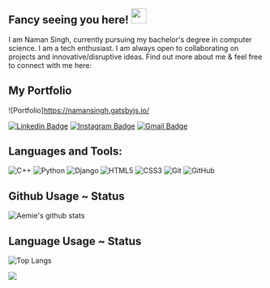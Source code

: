 ## Fancy seeing you here! <img src="https://raw.githubusercontent.com/aemmadi/aemmadi/master/wave.gif" width="30px">

I am Naman Singh, currently pursuing my bachelor's degree in computer science. I am a tech enthusiast. I am always open to collaborating on projects and innovative/disruptive ideas. Find out more about me & feel free to connect with me here:

## My Portfolio
![Portfolio]https://namansingh.gatsbyjs.io/

[![Linkedin Badge](https://img.shields.io/badge/-namansingh-blue?style=flat-square&logo=Linkedin&logoColor=white&link=https://www.linkedin.com/in/naman-singh-215b2119b/)](https://www.linkedin.com/in/naman-singh-215b2119b/)
[![Instagram Badge](https://img.shields.io/badge/-namansingh-purple?style=flat-square&logo=instagram&logoColor=white&link=https://www.instagram.com/naman.singh_35/)](https://www.instagram.com/naman.singh_35/)
[![Gmail Badge](https://img.shields.io/badge/-namansingh0305@gmail.com-c14438?style=flat-square&logo=Gmail&logoColor=white&link=mailto:namansingh0305@gmail.com)](mailto:namansingh0305@gmail.com)


## Languages and Tools:
![C++](https://img.shields.io/badge/-C++-00599C?style=flat-square&logo=c)
![Python](https://img.shields.io/badge/-Python-black?style=flat-square&logo=Python)
![Django](https://img.shields.io/badge/-django-black?style=flat-square&logo=django)
![HTML5](https://img.shields.io/badge/-HTML5-E34F26?style=flat-square&logo=html5&logoColor=white)
![CSS3](https://img.shields.io/badge/-CSS3-1572B6?style=flat-square&logo=css3)
![Git](https://img.shields.io/badge/-Git-black?style=flat-square&logo=git)
![GitHub](https://img.shields.io/badge/-GitHub-181717?style=flat-square&logo=github)

## Github Usage ~ Status 
![Aemie's github stats](https://github-readme-stats.aemiej.vercel.app/api?username=namansingh3502&show_icons=true&hide_border=true&theme=tokyonight&private=true) 

## Language Usage ~ Status
![Top Langs](https://github-readme-stats.aemiej.vercel.app/api/top-langs/?username=namansingh3502&layout=compact&theme=tokyonight&show_icons=true&hide_border=true&private=true)

![](https://komarev.com/ghpvc/?username=namansingh3502&color=green)
<!--
**namansingh3502/namansingh3502** is a ✨ _special_ ✨ repository because its `README.md` (this file) appears on your GitHub profile.

Here are some ideas to get you started:

- 🔭 I’m currently working on ...
- 🌱 I’m currently learning ...
- 👯 I’m looking to collaborate on ...
- 🤔 I’m looking for help with ...
- 💬 Ask me about ...
- 📫 How to reach me: ...
- 😄 Pronouns: ...
- ⚡ Fun fact: ...
-->

